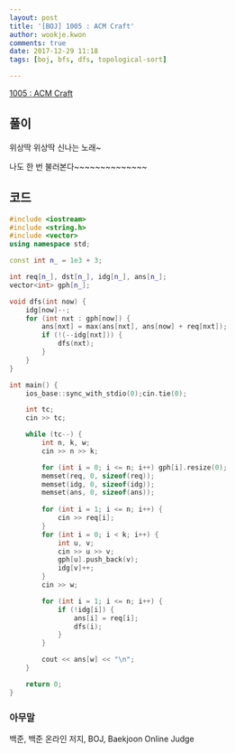 ```yaml
---
layout: post
title: '[BOJ] 1005 : ACM Craft'
author: wookje.kwon
comments: true
date: 2017-12-29 11:18
tags: [boj, bfs, dfs, topological-sort]

---
```


[1005 : ACM Craft](https://www.acmicpc.net/problem/1005)

## 풀이

위상딱 위상딱 신나는 노래~

나도 한 번 불러본다~~~~~~~~~~~~~~

## 코드

```cpp
#include <iostream>
#include <string.h>
#include <vector>
using namespace std;

const int n_ = 1e3 + 3;

int req[n_], dst[n_], idg[n_], ans[n_];
vector<int> gph[n_];

void dfs(int now) {
	idg[now]--;
	for (int nxt : gph[now]) {
		ans[nxt] = max(ans[nxt], ans[now] + req[nxt]);
		if (!(--idg[nxt])) {
			dfs(nxt);
		}
	}
}

int main() {
	ios_base::sync_with_stdio(0);cin.tie(0);

	int tc;
	cin >> tc;

	while (tc--) {
		int n, k, w;
		cin >> n >> k;

		for (int i = 0; i <= n; i++) gph[i].resize(0);
		memset(req, 0, sizeof(req));
		memset(idg, 0, sizeof(idg));
		memset(ans, 0, sizeof(ans));
		
		for (int i = 1; i <= n; i++) {
			cin >> req[i];
		}
		for (int i = 0; i < k; i++) {
			int u, v;
			cin >> u >> v;
			gph[u].push_back(v);
			idg[v]++;
		}
		cin >> w;

		for (int i = 1; i <= n; i++) {
			if (!idg[i]) {
				ans[i] = req[i];
				dfs(i);
			}
		}

		cout << ans[w] << "\n";
	}

	return 0;
}
```

### 아무말  
백준, 백준 온라인 저지, BOJ, Baekjoon Online Judge
